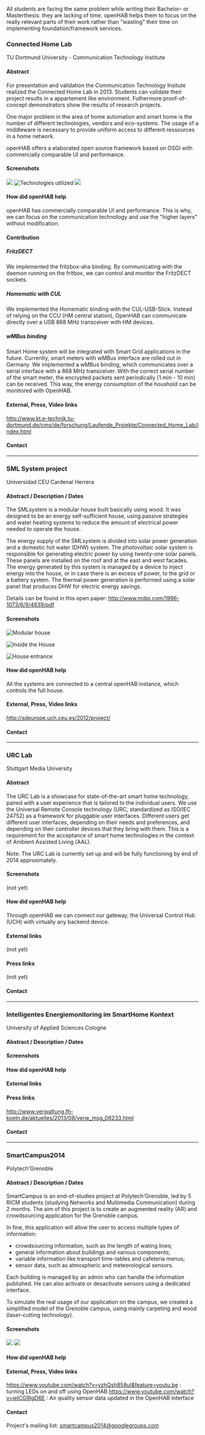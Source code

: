 All students are facing the same problem while writing their Bachelor- or Masterthesis: they are lacking of time. openHAB helps them to focus on the really relevant parts of their work rather than "wasting" their time on implementing foundation/framework services.

### Connected Home Lab

TU Dortmund University - Communication Technology Institute

#### Abstract
For presentation and validation the Communication Technology Insitute realized the Connected Home Lab in 2013. Students can validate their project results in a appartement like environment. Futhermore proof-of-concept demonstrators show the results of research projects.

One major problem in the area of home automation and smart home is the number of different technologies, vendors and eco-systems. The usage of a middleware is necessary to provide uniform access to different ressources in a home network. 

openHAB offers a elaborated open source framework based on OSGI with commercially comparable UI and performance.

#### Screenshots
![](http://www.kt.e-technik.tu-dortmund.de/cms/Medienpool/forschung/projekte/living_lab/livinglab_foto3.jpg)
![Technologies utilized](http://www.kt.e-technik.tu-dortmund.de/cms/Medienpool/forschung/projekte/living_lab/livinglab_com.jpg)
![](http://www.kt.e-technik.tu-dortmund.de/cms/Medienpool/forschung/projekte/living_lab/livinglab.jpg)

#### How did openHAB help

openHAB has commercially comparable UI and performance. This is why, we can focus on the communication technology and use the "higher layers" without modification.

#### Contribution

##### FritzDECT
We implemented the fritzbox-aha binding. By communicating with the daemon running on the fritbox, we can control and monitor the FritzDECT sockets.
##### Homematic with CUL
We implemented the Homematic binding with the CUL-USB-Stick. Instead of relying on the CCU (HM central station), OpenHAB can communicate directly over a USB 868 MHz transceiver with HM devices.

##### wMBus binding
Smart Home system will be integrated with Smart Grid applications in the future. Currently, smart meters with wMBus interface are rolled out in Germany. We implemented a wMBus binding, which communicates over a serial interface with a 868 MHz transceiver. With the correct serial number of the smart meter, the encrypted packets sent periodically (1 min - 10 min) can be received. This way, the energy consumption of the houshold can be monitored with OpenHAB.

#### External, Press, Video links
http://www.kt.e-technik.tu-dortmund.de/cms/de/forschung/Laufende_Projekte/Connected_Home_Lab/index.html

#### Contact

<tbd>

***

### SML System project

Universidad CEU Cardenal Herrera

#### Abstract / Description / Dates

The SMLsystem is a modular house built basically using wood. It was designed to be an energy self-sufficient house, using passive strategies and water heating systems to reduce the amount of electrical power needed to operate the house.

The energy supply of the SMLsystem is divided into solar power generation and a domestic hot water (DHW) system. The photovoltaic solar system is responsible for generating electric power by using twenty-one solar panels. These panels are installed on the roof and at the east and west facades. The energy generated by this system is managed by a device to inject energy into the house, or in case there is an excess of power, to the grid or a battery system. The thermal power generation is performed using a solar panel that produces DHW for electric energy savings.

Details can be found in this open paper: http://www.mdpi.com/1996-1073/6/9/4639/pdf

#### Screenshots

![Modular house](http://sdeurope.uch.ceu.es/2012/wp-content/uploads/2012/08/anim_SML_system.gif)

![Inside the House](http://sdeurope.uch.ceu.es/2012/wp-content/uploads/2012/09/cocinaIMG_7755_v11-532x590.jpg)

![House entrance](http://sdeurope.uch.ceu.es/2012/wp-content/uploads/2012/09/SMLsystem_SDE_ext_BG_03_IMG_7764_v1.jpg)

#### How did openHAB help

All the systems are connected to a central openHAB instance, which controls the full house.

#### External, Press, Video links

http://sdeurope.uch.ceu.es/2012/project/

#### Contact

<tbd>

***

### URC Lab

Stuttgart Media University

#### Abstract

The URC Lab is a showcase for state-of-the-art smart home technology, paired with a user experience that is tailored to the individual users.  We use the Universal Remote Console technology (URC, standardized as ISO/IEC 24752) as a framework for pluggable user interfaces.  Different users get different user interfaces, depending on their needs and preferences, and depending on their controller devices that they bring with them.  This is a requirement for the acceptance of smart home technologies in the context of Ambient Assisted Living (AAL). 

Note: The URC Lab is currently set up and will be fully functioning by end of 2014 approximately.

#### Screenshots

(not yet)
#### How did openHAB help

Through openHAB we can connect our gateway, the Universal Control Hub (UCH) with virtually any backend device.

#### External links

(not yet)
#### Press links

(not yet)

#### Contact

<tbd>

***

### Intelligentes Energiemonitoring im SmartHome Kontext

University of Applied Sciences Cologne

#### Abstract / Description / Dates

#### Screenshots

#### How did openHAB help

#### External links

#### Press links

http://www.verwaltung.fh-koeln.de/aktuelles/2013/08/verw_msg_06233.html

#### Contact

<tbd>

***

### SmartCampus2014
Polytech'Grenoble

#### Abstract / Description / Dates

SmartCampus is an end-of-studies project at Polytech'Grenoble, led by 5 RICM students (studying Networks and Multimedia Communication) during 2 months. The aim of this project is to create an augmented reality (AR) and crowdsourcing application for the Grenoble campus.

In fine, this application will allow the user to access multiple types of information:
- crowdsourcing information, such as the length of wating lines;
- general information about buildings and various components;
- variable information like transport time-tables and cafeteria menus;
- sensor data, such as atmospheric and meteorological sensors.

Each building is managed by an admin who can handle the information published. He can also activate or desactivate sensors using a dedicated interface.

To simulate the real usage of our application on the campus, we created a simplified model of the Grenoble campus, using mainly carpeting and wood (laser-cutting technology).

#### Screenshots
![](http://air.imag.fr/images/thumb/8/84/SmartCampus2014-002.jpg/493px-SmartCampus2014-002.jpg)
![](http://air.imag.fr/images/thumb/b/bb/SmartCampus2014-009.jpg/450px-SmartCampus2014-009.jpg)

#### How did openHAB help

#### External, Press, Video links
https://www.youtube.com/watch?v=yzhQsh858uI&feature=youtu.be : turning LEDs on and off using OpenHAB
https://www.youtube.com/watch?v=jeICG9IgD6E : Air quality sensor data updated in the OpenHAB interface

#### Contact
Project's mailing list: <smartcampus2014@googlegroups.com>